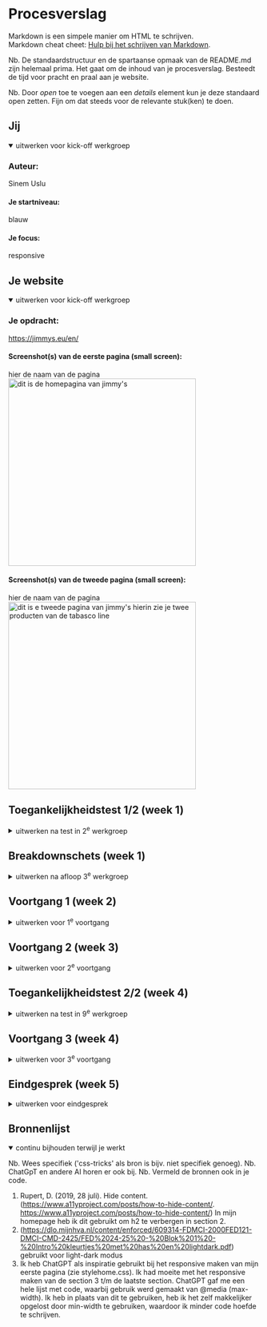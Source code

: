 # Procesverslag

Markdown is een simpele manier om HTML te schrijven.  
Markdown cheat cheet: [Hulp bij het schrijven van Markdown](https://github.com/adam-p/markdown-here/wiki/Markdown-Cheatsheet).

Nb. De standaardstructuur en de spartaanse opmaak van de README.md zijn helemaal prima. Het gaat om de inhoud van je procesverslag. Besteedt de tijd voor pracht en praal aan je website.

Nb. Door _open_ toe te voegen aan een _details_ element kun je deze standaard open zetten. Fijn om dat steeds voor de relevante stuk(ken) te doen.

## Jij

<details open>
  <summary>uitwerken voor kick-off werkgroep</summary>

### Auteur:

Sinem Uslu

#### Je startniveau:

blauw

#### Je focus:

responsive

</details>

## Je website

<details open>
  <summary>uitwerken voor kick-off werkgroep</summary>

### Je opdracht:

https://jimmys.eu/en/

#### Screenshot(s) van de eerste pagina (small screen):

hier de naam van de pagina  
 <img src="readme-images/Jimmyshomepagina.jpeg" width="375px" alt="dit is de homepagina van jimmy's">

#### Screenshot(s) van de tweede pagina (small screen):

hier de naam van de pagina  
 <img src="readme-images/jimmyssecond.jpg" width="375px" alt="dit is e tweede pagina van jimmy's hierin zie je twee producten van de tabasco line">

</details>





## Toegankelijkheidstest 1/2 (week 1)

<details>
  <summary>uitwerken na test in 2<sup>e</sup> werkgroep</summary>

### Bevindingen
<img src="readme-images/test1-1.jpg" width="375px" alt="test 1">
<img src="readme-images/test1-2.jpg" width="375px" alt="test 1">
<img src="readme-images/test1-3.jpg" width="375px" alt="test 1">
<img src="readme-images/test1-4.jpg" width="375px" alt="test 1">
<img src="readme-images/test1-5.jpg" width="375px" alt="test 1">

Lijst met je bevindingen die in de test naar voren kwamen:
- Er zitten fouten in de html.
- de headings zijn niet goed. Je hebt geen h1 en er worden h2's gebruikt terwijl het h3's zijn.
- Website heeft geen light-donker modus.
- gebruikt geen button elementen.
- de buttons hebben geen unieke content.

</details>







## Breakdownschets (week 1)

<details>
  <summary>uitwerken na afloop 3<sup>e</sup> werkgroep</summary>

### de hele pagina:

  <img src="readme-images/jimmyshomepage.jpg" width="375px" alt="breakdown van de hele pagina">
  <img src="readme-images/jimmysseccondpage.jpg" width="375px" alt="breakdown van pagina twee">

### dynamisch deel (bijv menu):

  <img src="readme-images/jimmysnav.jpg" width="375px" alt="breakdown van een dynamisch deel">

### wellicht nog een dynamisch deel (bijv filter):

</details>



## Voortgang 1 (week 2)

<details>
  <summary>uitwerken voor 1<sup>e</sup> voortgang</summary>

### Stand van zaken

hier dit ging goed & dit was lastig (neem ook screenshots op van delen van je website en code)
Ik heb alleen nog de html gemaakt en de schetsen van hoe ik de website kan opdelen.

### Agenda voor meeting

samen met je groepje opstellen

| Sinem          | yasmin             | Noah         | student 4        |
| -------------- | ------------------ | ------------ | ---------------- |
| dit bespreken  | en dit             | en ik dit    | en dan ik dat    |
| en dat ook nog | dit als er tijd is | nog een punt | dit wil ik zeker |
| ...            | ...                | ...          | ...              |

- Mijn website maakt gebruik van heeft veels div.
- Afbeelding als link/call to action.
- lettertypes van de website
- in hoeverre worden animaties ook van mij verwacht (niet)
- headings zijn plaatjes, hoe moeten dat semantische teksten worden
- borders en articles zijn onduidelijk

### Verslag van meeting

hier na afloop snel de uitkomsten van de meeting vastleggen

- de site taal goed instellen in de language tag
- onnodige engelse woorden kan je het beste vertalen
- titel van de pagina een goeie titel geven (voor de tablad en Google)
- favicon is de afbeelding/logo naast de titel van de pagina
- wanneer een afbeelding een heading is (h1/h2/h3) kan je de alt tekst in de aria-label zetten van de heading

</details>



## Voortgang 2 (week 3)

<details>
  <summary>uitwerken voor 2<sup>e</sup> voortgang</summary>

### Stand van zaken

hier dit ging goed & dit was lastig (neem ook screenshots op van delen van je website en code)
Ik heb nu een deel van header gemaakt en ook deel section twee. Ik heb nog moeite met de eerste section goed zetten.
en de tweede section is niet responsive.

### Agenda voor meeting

samen met je groepje opstellen

| Sinem          | yasmin             | Noah         | casper           |
| -------------- | ------------------ | ------------ | ---------------- |
| dit bespreken  | en dit             | en ik dit    | en dan ik dat    |
| en dat ook nog | dit als er tijd is | nog een punt | dit wil ik zeker |
| ...            | ...                | ...          | ...              |

### Verslag van meeting

hier na afloop snel de uitkomsten van de meeting vastleggen
-h1 aanpassen een background normaal maken, dus met kleur en daarna gewoon een tekst.

- niet twee sections maken, je kan beter 1 section gebruiken en article met display flex gebruiken. + flex wrap + width 15 em
- met een carousel geen flex wrap gebruiken.
- alles moet een custom property worden in de root, kleuren en textgrootte sws
- eerste line "dunking is opzoek naar jou"-banner, in de header" en dan met position
- order now button ergens in de main
- height geven aan de eerste section

</details>




## Toegankelijkheidstest 2/2 (week 4)

<details>
  <summary>uitwerken na test in 9<sup>e</sup> werkgroep</summary>

### Bevindingen
<img src="readme-images/test2-1.jpg" width="375px" alt="test 2">
<img src="readme-images/test2-2.jpg" width="375px" alt="test 2">
<img src="readme-images/test2-3.jpg" width="375px" alt="test 2">
<img src="readme-images/test2-4.jpg width="375px" alt="test 2">
<img src="readme-images/test2-5.jpg" width="375px" alt="test 2">

Lijst met je bevindingen die in de test naar voren kwamen (geef ook aan wat er verbeterd is):
- de headings zijn verbetered. Je skipt geen heading meer.
- elke img heeft een alt.
- ik heb een :focus en ::selection toegevoegd. 
- light-dark modus heb ik toegevoed.
- De buttons hebben nu een beschrijving, dus de mensen weten nu waar ze op drukken.


</details>





## Voortgang 3 (week 4)

<details>
  <summary>uitwerken voor 3<sup>e</sup> voortgang</summary>

### Stand van zaken

hier dit ging goed & dit was lastig (neem ook screenshots op van delen van je website en code)
-nog steeds problemen met de nav en eerste section.
de afbeelding van section 1 gaat steeds over de nav heen en als ik het een height 
geef dan is de height bij een kleinere scherm te veel.


### Agenda voor meeting

samen met je groepje opstellen

| student 1      | student 2          | student 3    | student 4        |
| -------------- | ------------------ | ------------ | ---------------- |
| dit bespreken  | en dit             | en ik dit    | en dan ik dat    |
| en dat ook nog | dit als er tijd is | nog een punt | dit wil ik zeker |
| ...            | ...                | ...          | ...              |

-nog steeds problemen met de nav en eerste section

### Verslag van meeting

hier na afloop snel de uitkomsten van de meeting vastleggen

-a + a allemaal behalve de eerste aanspreken.
-in een footer gewoon navs maken ipv sections en aside.
-elke order is een 0 dus als je iets naar boven wilt halen moet je een -1 doen.
-strong mag in de button, maar geen andere elementen.

</details>

## Eindgesprek (week 5)

<details>
  <summary>uitwerken voor eindgesprek</summary>

### Je uitkomst - karakteristiek screenshots:

  <img src="readme-images/MijnHomepagina.jpg" width="375px" alt="uitomst opdracht 1">
  <img src="readme-images/mijnmenu.jpg" width="375px" alt="uitomst opdracht 1">
<img src="readme-images/mijntweedepagina.jpg" width="375px" alt="uitomst opdracht 1">

### Dit ging goed/Heb ik geleerd:

<img src="readme-images/img-order.png.png" width="375px" alt="top">
Ik heb geleerd dat je met order de order van elementen kun veranderen. ik heb voor de img bijvoorbeeld order: -10; gebruikt waardoor de plaatje eerder kwam.

  <img src="readme-images/hover.png" width="375px" alt="top">
 Wanneer je over de knop en de afbeelding van de popcornzak op de tweede pagina hovert, worden deze vergroot, net zoals op de echte pagina

### Dit was lastig/Is niet gelukt:

Korte omschrijving met plaatjes
<img src="readme-images/light-dark.png.png" width="375px" alt="light-dark modus afbeeldingen">
Ik heb light-dark modus toegevoegd alleen de afbeeldingen veranderen lukte niet echt bij mij.

  <img src="readme-images/carousel.png" width="375px" alt="carousel knopjes">
  Ik kon de knopjes niet toevoegen bij de carousel. Ik heb wel de bolletjes kunnen toevoegen wanneer het scherm kleiner wordt.

</details>

## Bronnenlijst

<details open>
  <summary>continu bijhouden terwijl je werkt</summary>

Nb. Wees specifiek ('css-tricks' als bron is bijv. niet specifiek genoeg).
Nb. ChatGpT en andere AI horen er ook bij.
Nb. Vermeld de bronnen ook in je code.

1. Rupert, D. (2019, 28 juli). Hide content. (https://www.a11yproject.com/posts/how-to-hide-content/. https://www.a11yproject.com/posts/how-to-hide-content/)
   In mijn homepage heb ik dit gebruikt om h2 te verbergen in section 2.
2. (https://dlo.mijnhva.nl/content/enforced/609314-FDMCI-2000FED121-DMCI-CMD-2425/FED%2024-25%20-%20Blok%201%20-%20Intro%20kleurtjes%20met%20has%20en%20lightdark.pdf) gebruikt voor light-dark modus
3. Ik heb ChatGPT als inspiratie gebruikt bij het responsive maken van mijn eerste pagina (zie stylehome.css). Ik had moeite met het responsive maken van de section 3 t/m de laatste section. ChatGPT gaf me een hele lijst met code, waarbij gebruik werd gemaakt van @media (max-width). Ik heb in plaats van dit te gebruiken, heb ik het zelf makkelijker opgelost door min-width te gebruiken, waardoor ik minder code hoefde te schrijven.


</details>
